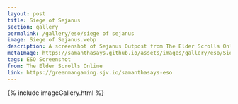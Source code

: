 ```yaml
---
layout: post
title: Siege of Sejanus
section: gallery
permalink: /gallery/eso/siege of sejanus
image: Siege of Sejanus.webp
description: A screenshot of Sejanus Outpost from The Elder Scrolls Online, taken by Samantha Says.
metaImage: https://samanthasays.github.io/assets/images/gallery/eso/Siege of Sejanus.webp
tags: ESO Screenshot
from: The Elder Scrolls Online
link: https://greenmangaming.sjv.io/samanthasays-eso
---
```

{% include imageGallery.html %}